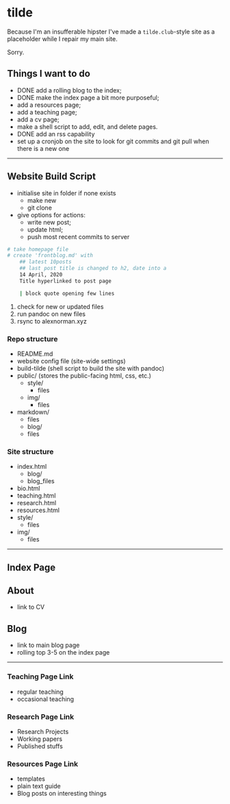 # tilde

Because I'm an insufferable hipster I've made a `tilde.club`-style site as a placeholder while I repair my main site.

Sorry.

## Things I want to do

* DONE add a rolling blog to the index;
* DONE make the index page a bit more purposeful;
* add a resources page;
* add a teaching page;
* add a cv page;
* make a shell script to add, edit, and delete pages.
* DONE add an rss capability
* set up a cronjob on the site to look for git commits and git pull when there is a new one

---

## Website Build Script

* initialise site in folder if none exists
    * make new
    * git clone
* give options for actions:
    * write new post;
    * update html;
    * push most recent commits to server

```sh
# take homepage file
# create 'frontblog.md' with
    ## latest 10posts
    ## last post title is changed to h2, date into a
    14 April, 2020
    Title hyperlinked to post page

    | block quote opening few lines
```

1. check for new or updated files
2. run pandoc on new files
3. rsync to alexnorman.xyz

### Repo structure

* README.md
* website config file (site-wide settings)
* build-tilde (shell script to build the site with pandoc)
* public/ (stores the public-facing html, css, etc.)
    * style/
        * files
    * img/
        * files
* markdown/
    * files
    * blog/
	* files

### Site structure

* index.html
    * blog/
	* blog_files
* bio.html
* teaching.html
* research.html
* resources.html
* style/
    * files
* img/
    * files

---

## Index Page

## About
* link to CV

## Blog
* link to main blog page
* rolling top 3-5 on the index page

---

### Teaching Page Link
* regular teaching
* occasional teaching

### Research Page Link
* Research Projects
* Working papers
* Published stuffs

### Resources Page Link
* templates
* plain text guide
* Blog posts on interesting things

